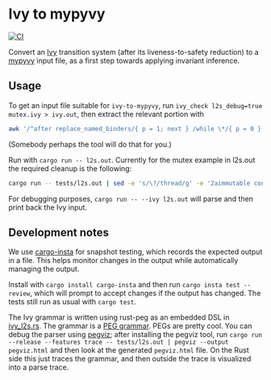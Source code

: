 # Ivy to mypyvy

[![CI](https://github.com/tchajed/ivy-to-mypyvy/actions/workflows/build.yml/badge.svg)](https://github.com/tchajed/ivy-to-mypyvy/actions/workflows/build.yml)

Convert an [Ivy](https://kenmcmil.github.io/ivy/) transition system (after its liveness-to-safety reduction) to a
[mypyvy](https://github.com/wilcoxjay/mypyvy) input file, as a first step towards applying invariant inference.

## Usage

To get an input file suitable for `ivy-to-mypyvy`, run `ivy_check l2s_debug=true
mutex.ivy > ivy.out`, then extract the relevant portion with

```sh
awk '/^after replace_named_binders/{ p = 1; next } /while \*/{ p = 0 } p' ivy.out | sed 's/;/;\n/g' > l2s.out
```

(Somebody perhaps the tool will do that for you.)

Run with `cargo run -- l2s.out`. Currently for the mutex example in l2s.out the
required cleanup is the following:

```sh
cargo run -- tests/l2s.out | sed -e 's/\?/thread/g' -e '2aimmutable constant t0: thread' > mutex.pyv
```

For debugging purposes, `cargo run -- --ivy l2s.out` will parse and then print
back the Ivy input.

## Development notes

We use [cargo-insta](https://crates.io/crates/cargo-insta) for snapshot testing,
which records the expected output in a file. This helps monitor changes in the
output while automatically managing the output.

Install with `cargo install cargo-insta` and then run `cargo insta test
--review`, which will prompt to accept changes if the output has changed. The
tests still run as usual with `cargo test`.

The Ivy grammar is written using rust-peg as an embedded DSL in
[ivy_l2s.rs](src/ivy_l2s.rs). The grammar is a [PEG
grammar](https://docs.rs/peg/latest/peg/).  PEGs are pretty cool. You can debug
the parser using [pegviz](https://github.com/fasterthanlime/pegviz); after
installing the pegviz tool, run `cargo run --release --features trace --
tests/l2s.out | pegviz --output pegviz.html` and then look at the generated
`pegviz.html` file. On the Rust side this just traces the grammar, and then
outside the trace is visualized into a parse trace.
